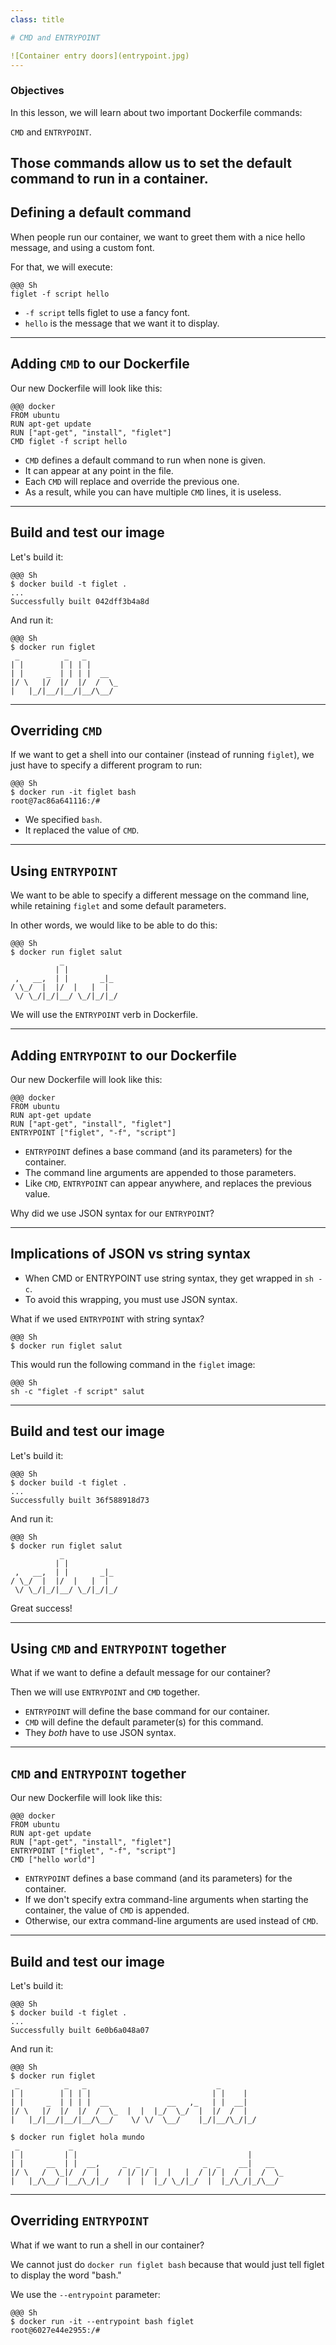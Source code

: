 ```yaml
---
class: title

# CMD and ENTRYPOINT

![Container entry doors](entrypoint.jpg)
---
```



### Objectives

In this lesson, we will learn about two important
Dockerfile commands:

`CMD` and `ENTRYPOINT`.

Those commands allow us to set the default command
to run in a container.
---
## Defining a default command

When people run our container, we want to greet them with a nice hello message, and using a custom font.

For that, we will execute:

    @@@ Sh
    figlet -f script hello

* `-f script` tells figlet to use a fancy font.
* `hello` is the message that we want it to display.

---
## Adding `CMD` to our Dockerfile

Our new Dockerfile will look like this:

    @@@ docker
    FROM ubuntu
    RUN apt-get update
    RUN ["apt-get", "install", "figlet"]
    CMD figlet -f script hello

* `CMD` defines a default command to run when none is given.
* It can appear at any point in the file.
* Each `CMD` will replace and override the previous one.
* As a result, while you can have multiple `CMD` lines, it is useless.

---
## Build and test our image

Let's build it:

    @@@ Sh
    $ docker build -t figlet .
    ...
    Successfully built 042dff3b4a8d

And run it:

    @@@ Sh
    $ docker run figlet
     _          _   _       
    | |        | | | |      
    | |     _  | | | |  __  
    |/ \   |/  |/  |/  /  \_
    |   |_/|__/|__/|__/\__/ 


---
## Overriding `CMD`

If we want to get a shell into our container (instead of running
`figlet`), we just have to specify a different program to run:

    @@@ Sh
    $ docker run -it figlet bash
    root@7ac86a641116:/# 

* We specified `bash`.
* It replaced the value of `CMD`.

---
## Using `ENTRYPOINT`

We want to be able to specify a different message on the command line,
while retaining `figlet` and some default parameters.

In other words, we would like to be able to do this:

    @@@ Sh
    $ docker run figlet salut
               _            
              | |           
     ,   __,  | |       _|_ 
    / \_/  |  |/  |   |  |  
     \/ \_/|_/|__/ \_/|_/|_/


We will use the `ENTRYPOINT` verb in Dockerfile.


---
## Adding `ENTRYPOINT` to our Dockerfile

Our new Dockerfile will look like this:

    @@@ docker
    FROM ubuntu
    RUN apt-get update
    RUN ["apt-get", "install", "figlet"]
    ENTRYPOINT ["figlet", "-f", "script"]

* `ENTRYPOINT` defines a base command (and its parameters) for the container.
* The command line arguments are appended to those parameters.
* Like `CMD`, `ENTRYPOINT` can appear anywhere, and replaces the previous value.

Why did we use JSON syntax for our `ENTRYPOINT`?

---
## Implications of JSON vs string syntax

* When CMD or ENTRYPOINT use string syntax, they get wrapped in `sh -c`.
* To avoid this wrapping, you must use JSON syntax.

What if we used `ENTRYPOINT` with string syntax?

    @@@ Sh
    $ docker run figlet salut

This would run the following command in the `figlet` image:

    @@@ Sh
    sh -c "figlet -f script" salut

---
## Build and test our image

Let's build it:

    @@@ Sh
    $ docker build -t figlet .
    ...
    Successfully built 36f588918d73

And run it:

    @@@ Sh
    $ docker run figlet salut
               _            
              | |           
     ,   __,  | |       _|_ 
    / \_/  |  |/  |   |  |  
     \/ \_/|_/|__/ \_/|_/|_/

Great success!

---
## Using `CMD` and `ENTRYPOINT` together

What if we want to define a default message for our container?

Then we will use `ENTRYPOINT` and `CMD` together.

* `ENTRYPOINT` will define the base command for our container.
* `CMD` will define the default parameter(s) for this command.
* They *both* have to use JSON syntax.

---
## `CMD` and `ENTRYPOINT` together

Our new Dockerfile will look like this:

    @@@ docker
    FROM ubuntu
    RUN apt-get update
    RUN ["apt-get", "install", "figlet"]
    ENTRYPOINT ["figlet", "-f", "script"]
    CMD ["hello world"]

* `ENTRYPOINT` defines a base command (and its parameters) for the container.
* If we don't specify extra command-line arguments when starting the container,
  the value of `CMD` is appended.
* Otherwise, our extra command-line arguments are used instead of `CMD`.

---
## Build and test our image

Let's build it:

    @@@ Sh
    $ docker build -t figlet .
    ...
    Successfully built 6e0b6a048a07

And run it:

    @@@ Sh
    $ docker run figlet
     _          _   _                             _        
    | |        | | | |                           | |    |  
    | |     _  | | | |  __             __   ,_   | |  __|  
    |/ \   |/  |/  |/  /  \_  |  |  |_/  \_/  |  |/  /  |  
    |   |_/|__/|__/|__/\__/    \/ \/  \__/    |_/|__/\_/|_/

    $ docker run figlet hola mundo
     _           _                                               
    | |         | |                                      |       
    | |     __  | |  __,     _  _  _           _  _    __|   __  
    |/ \   /  \_|/  /  |    / |/ |/ |  |   |  / |/ |  /  |  /  \_
    |   |_/\__/ |__/\_/|_/    |  |  |_/ \_/|_/  |  |_/\_/|_/\__/ 


---
## Overriding `ENTRYPOINT`

What if we want to run a shell in our container?

We cannot just do `docker run figlet bash` because
that would just tell figlet to display the word "bash."

We use the `--entrypoint` parameter:

    @@@ Sh
    $ docker run -it --entrypoint bash figlet
    root@6027e44e2955:/# 

